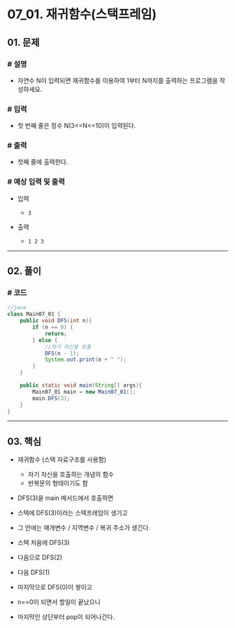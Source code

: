 # 07_01. 재귀함수(스택프레임)

## 01. 문제

### # 설명

- 자연수 N이 입력되면 재귀함수를 이용하여 1부터 N까지를 출력하는 프로그램을 작성하세요.

### # 입력

- 첫 번째 줄은 정수 N(3<=N<=10)이 입력된다.

### # 출력

- 첫째 줄에 출력한다.

### # 예상 입력 및 출력

- 입력
  - `3`

- 출력
  - `1 2 3`

---

## 02. 풀이

### # 코드

```java
//java
class Main07_01 {
    public void DFS(int n){
        if (n == 0) {
            return;
        } else {
            //자기 자신을 호출
            DFS(n - 1);
            System.out.print(n + " ");
        }
    }

    public static void main(String[] args){
        Main07_01 main = new Main07_01();
        main.DFS(3);
    }
}
```

---

## 03. 핵심

- 재귀함수 (스택 자료구조를 사용함)
  - 자기 자신을 호출하는 개념의 함수
  - 반복문의 형태이기도 함

- DFS(3)을 main 메서드에서 호출하면
- 스택에 DFS(3)이라는 스택프레임이 생기고
- 그 안에는 매개변수 / 지역변수 / 복귀 주소가 생긴다.

- 스택 처음에 DFS(3)
- 다음으로 DFS(2)
- 다음 DFS(1)
- 마지막으로 DFS(0)이 쌓이고
- n==0이 되면서 할일이 끝났으니
- 마지막인 상단부터 pop이 되어나간다.
